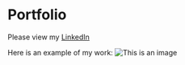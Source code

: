# Portfolio

Please view my [LinkedIn](https://www.linkedin.com/in/kelsey-arthur/)

Here is an example of my work: 
![This is an image](https://923259.smushcdn.com/2321054/wp-content/uploads/2019/05/what-is-data-science-1.jpg?lossy=0&strip=1&webp=1)
